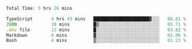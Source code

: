 <!--START_SECTION:waka-->

```typescript
Total Time: 5 hrs 26 mins

TypeScript       4 hrs 43 mins   █████████████████████▓░░░   86.61 %
JSON             18 mins         █▒░░░░░░░░░░░░░░░░░░░░░░░   05.71 %
.env file        12 mins         █░░░░░░░░░░░░░░░░░░░░░░░░   03.82 %
Markdown         6 mins          ▓░░░░░░░░░░░░░░░░░░░░░░░░   02.06 %
Bash             4 mins          ▒░░░░░░░░░░░░░░░░░░░░░░░░   01.23 %
```

<!--END_SECTION:waka-->
